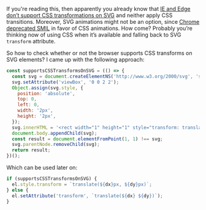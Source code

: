 <!--
title: How to detect if CSS transforms are supported on&nbsp;SVG
date: 2017.01.05
layout: post
tags:
  - svg
  - html
  - javascript
description: How to check whether or not the browser supports CSS transforms on SVG elements.
ghIssueId: 15
-->

If you're reading this, then apparently you already know that [IE and Edge don’t support CSS transformations
on SVG](https://developer.microsoft.com/en-us/microsoft-edge/platform/status/supportcsstransformsonsvg/)
and neither apply CSS transitions. Moreover, SVG animations might not be an option, since [Chrome
deprecated SMIL](https://groups.google.com/a/chromium.org/forum/#!topic/blink-dev/5o0yiO440LM%5B1-25%5D)
in favor of CSS animations. How come? Probably you’re thinking now of using CSS when it’s available
and falling back to SVG `transform` attribute.

<!-- Read More -->

So how to check whether or not the browser supports CSS transforms on SVG elements? I came up with
the following approach:

```javascript
const supportsCSSTransformsOnSVG = (() => {
  const svg = document.createElementNS('http://www.w3.org/2000/svg', 'svg');
  svg.setAttribute('viewBox', '0 0 2 2');
  Object.assign(svg.style, {
    position: 'absolute',
    top: 0,
    left: 0,
    width: '2px',
    height: '2px',
  });
  svg.innerHTML = '<rect width="1" height="1" style="transform: translate(1px, 1px)"/>';
  document.body.appendChild(svg);
  const result = document.elementFromPoint(1, 1) !== svg;
  svg.parentNode.removeChild(svg);
  return result;
})();
```

Which can be used later on:

```javascript
if (supportsCSSTransformsOnSVG) {
  el.style.transform = `translate(${dx}px, ${dy}px)`;
} else {
  el.setAttribute('transform', `translate(${dx} ${dy})`);
}
```

